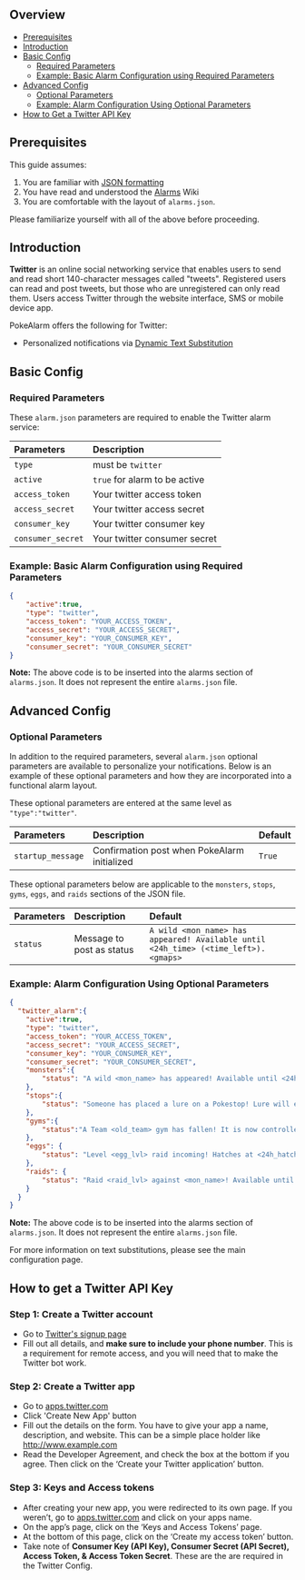 ## Overview

* [Prerequisites](#prerequisites)
* [Introduction](#introduction)
* [Basic Config](#basic-config)
  * [Required Parameters](#required-parameters)
  * [Example: Basic Alarm Configuration using Required Parameters](#example-basic-alarm-configuration-using-required-parameters)
* [Advanced Config](#advanced-config)
  * [Optional Parameters](#optional-parameters)
  * [Example: Alarm Configuration Using Optional Parameters](#example-alarm-configuration-using-optional-parameters)
* [How to Get a Twitter API Key](#how-to-get-a-twitter-api-key)

## Prerequisites

This guide assumes:

1. You are familiar with [JSON formatting](https://www.w3schools.com/js/js_json_intro.asp)
2. You have read and understood the [Alarms](alarms) Wiki
3. You are comfortable with the layout of `alarms.json`.

Please familiarize yourself with all of the above before proceeding.

## Introduction

**Twitter** is an online social networking service that enables users to send
and read short 140-character messages called "tweets". Registered users can
read and post tweets, but those who are unregistered can only read them. Users
access Twitter through the website interface, SMS or mobile device app.

PokeAlarm offers the following for Twitter:

* Personalized notifications via [Dynamic Text Substitution](Dynamic-Text-Substitution)

## Basic Config

### Required Parameters

These `alarm.json` parameters are required to enable the Twitter alarm service:

| Parameters       | Description                            |
|:-----------------|:---------------------------------------|
| `type`           | must be `twitter`                      |
| `active`         |`true` for alarm to be active           |
| `access_token`   | Your twitter access token              |
| `access_secret`  | Your twitter access secret             |
| `consumer_key`   | Your twitter consumer key              |
| `consumer_secret`| Your twitter consumer secret           |

### Example: Basic Alarm Configuration using Required Parameters

```json
{
	"active":true,
	"type": "twitter",
	"access_token": "YOUR_ACCESS_TOKEN",
	"access_secret": "YOUR_ACCESS_SECRET",
	"consumer_key": "YOUR_CONSUMER_KEY",
	"consumer_secret": "YOUR_CONSUMER_SECRET"
}
```
**Note:** The above code is to be inserted into the alarms section of
`alarms.json`. It does not represent the entire `alarms.json` file.

## Advanced Config

### Optional Parameters

In addition to the required parameters, several `alarm.json` optional
parameters are available to personalize your notifications. Below is an
example of these optional parameters and how they are incorporated into a
functional alarm layout.

These optional parameters are entered at the same level as `"type":"twitter"`.

| Parameters         | Description                                        | Default                      |
|:-------------------|:---------------------------------------------------|:-----------------------------|
| `startup_message`  | Confirmation post when PokeAlarm initialized       | `True`                       |

These optional parameters below are applicable to the `monsters`, `stops`,
`gyms`, `eggs`, and `raids` sections of the JSON file.

| Parameters      | Description                | Default                                       |
|:----------------|:---------------------------|:----------------------------------------------|
| `status`        | Message to post as status  | `A wild <mon_name> has appeared! Available until <24h_time> (<time_left>). <gmaps>` |

### Example: Alarm Configuration Using Optional Parameters

```json
{
  "twitter_alarm":{
    "active":true,
    "type": "twitter",
    "access_token": "YOUR_ACCESS_TOKEN",
    "access_secret": "YOUR_ACCESS_SECRET",
    "consumer_key": "YOUR_CONSUMER_KEY",
    "consumer_secret": "YOUR_CONSUMER_SECRET",
    "monsters":{
        "status": "A wild <mon_name> has appeared! Available until <24h_time> (<time_left>). <gmaps>"
    },
    "stops":{
        "status": "Someone has placed a lure on a Pokestop! Lure will expire at <24h_time> (<time_left>). <gmaps>"
    },
    "gyms":{
        "status":"A Team <old_team> gym has fallen! It is now controlled by <new_team>. <gmaps>"
    },
    "eggs": {
        "status": "Level <egg_lvl> raid incoming! Hatches at <24h_hatch_time> (<hatch_time_left>). <gmaps>"
    },
    "raids": {
        "status": "Raid <raid_lvl> against <mon_name>! Available until <24h_raid_end> (<raid_time_left>). <gmaps>"
    }
  }
}
```
**Note:** The above code is to be inserted into the alarms section of
`alarms.json`. It does not represent the entire `alarms.json` file.

For more information on text substitutions, please see the main configuration page.

## How to get a Twitter API Key

### Step 1: Create a Twitter account

* Go to [Twitter's signup page](https://twitter.com/signup)
* Fill out all details, and **make sure to include your phone number**. This
is a requirement for remote access, and you will need that to make the Twitter
bot work.

### Step 2: Create a Twitter app

* Go to [apps.twitter.com](https://apps.twitter.com)
* Click 'Create New App' button
* Fill out the details on the form. You have to give your app a name,
description, and website. This can be a simple place holder like http://www.example.com
* Read the Developer Agreement, and check the box at the bottom if you agree.
Then click on the ‘Create your Twitter application’ button.

### Step 3: Keys and Access tokens

* After creating your new app, you were redirected to its own page. If you
weren’t, go to [apps.twitter.com](https://apps.twitter.com) and click on your
apps name.
* On the app’s page, click on the ‘Keys and Access Tokens’ page.
* At the bottom of this page, click on the ‘Create my access token’ button.
* Take note of **Consumer Key (API Key), Consumer Secret (API Secret), Access
Token, & Access Token Secret**. These are the are required in the Twitter Config.
